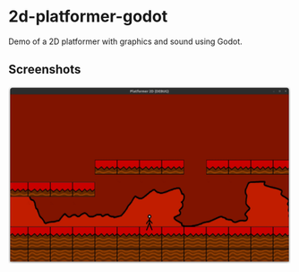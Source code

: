 # 2d-platformer-godot

Demo of a 2D platformer with graphics and sound using Godot.

## Screenshots

![2D Platformer](screenshots/platformer.webp)

